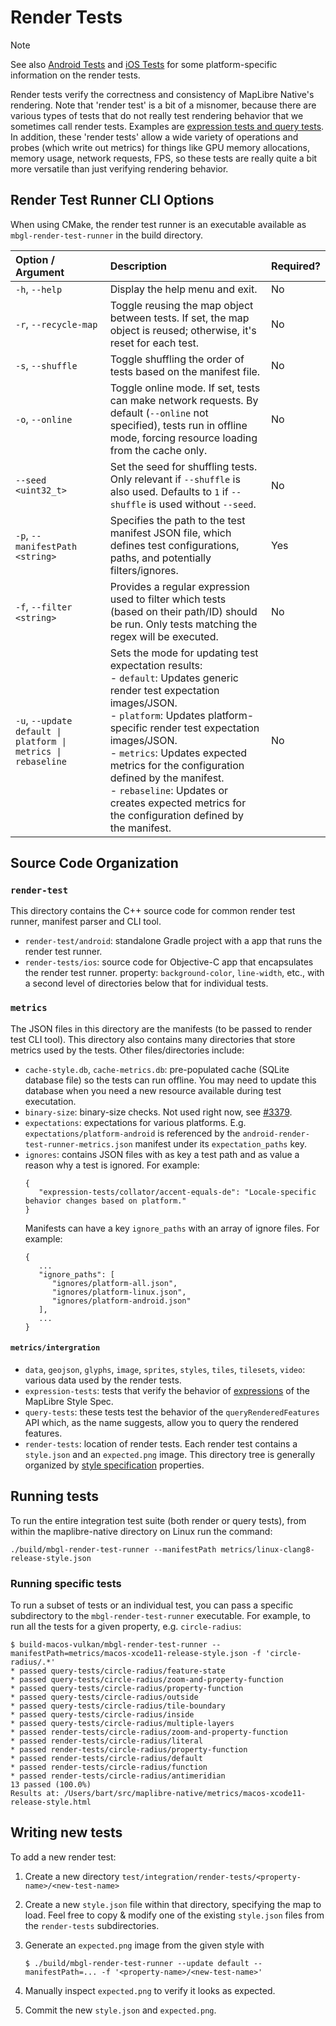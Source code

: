 # Render Tests

> [!NOTE]
> See also [Android Tests](./android/android-tests.md#render-tests) and [iOS Tests](./ios/ios-tests.md#render-tests) for some platform-specific information on the render tests.

Render tests verify the correctness and consistency of MapLibre Native's rendering. Note that 'render test' is a bit of a misnomer, because there are various types of tests that do not really test rendering behavior that we sometimes call render tests. Examples are [expression tests and query tests](#metricsintergration). In addition, these 'render tests' allow a wide variety of operations and probes (which write out metrics) for things like GPU memory allocations, memory usage, network requests, FPS, so these tests are really quite a bit more versatile than just verifying rendering behavior.

## Render Test Runner CLI Options

When using CMake, the render test runner is an executable available as `mbgl-render-test-runner` in the build directory.

| Option / Argument                                  | Description                                                                                                                                                                                                                                                                                          | Required? |
| :------------------------------------------------- | :--------------------------------------------------------------------------------------------------------------------------------------------------------------------------------------------------------------------------------------------------------------------------------------------------- | :-------- |
| `-h`, `--help`                                     | Display the help menu and exit.                                                                                                                                                                                                                                                                      | No        |
| `-r`, `--recycle-map`                              | Toggle reusing the map object between tests. If set, the map object is reused; otherwise, it's reset for each test.                                                                                                                                                                                        | No        |
| `-s`, `--shuffle`                                  | Toggle shuffling the order of tests based on the manifest file.                                                                                                                                                                                                                                      | No        |
| `-o`, `--online`                                   | Toggle online mode. If set, tests can make network requests. By default (`--online` not specified), tests run in offline mode, forcing resource loading from the cache only.                                                                                                                           | No        |
| `--seed <uint32_t>`                                | Set the seed for shuffling tests. Only relevant if `--shuffle` is also used. Defaults to `1` if `--shuffle` is used without `--seed`.                                                                                                                                                                   | No        |
| `-p`, `--manifestPath <string>`                    | Specifies the path to the test manifest JSON file, which defines test configurations, paths, and potentially filters/ignores.                                                                                                                                                                          | Yes       |
| `-f`, `--filter <string>`                          | Provides a regular expression used to filter which tests (based on their path/ID) should be run. Only tests matching the regex will be executed.                                                                                                                                                     | No        |
| `-u`, `--update default \| platform \| metrics \| rebaseline` | Sets the mode for updating test expectation results: <br> - `default`: Updates generic render test expectation images/JSON. <br> - `platform`: Updates platform-specific render test expectation images/JSON. <br> - `metrics`: Updates expected metrics for the configuration defined by the manifest. <br> - `rebaseline`: Updates or creates expected metrics for the configuration defined by the manifest. | No        |


## Source Code Organization

### `render-test`

This directory contains the C++ source code for common render test runner, manifest parser and CLI tool.

- `render-test/android`: standalone Gradle project with a app that runs the render test runner.
- `render-tests/ios`: source code for Objective-C app that encapsulates the render test runner.
property: `background-color`, `line-width`, etc., with a second level of directories below that for individual tests.

### `metrics`

The JSON files in this directory are the manifests (to be passed to render test CLI tool). This directory also contains many directories that store metrics used by the tests. Other files/directories include:

- `cache-style.db`, `cache-metrics.db`: pre-populated cache (SQLite database file) so the tests can run offline. You may need to update this database when you need a new resource available during test executation.
- `binary-size`: binary-size checks. Not used right now, see [#3379](https://github.com/maplibre/maplibre-native/issues/3379).
- `expectations`: expectations for various platforms. E.g. `expectations/platform-android` is referenced by the `android-render-test-runner-metrics.json` manifest under its `expectation_paths` key.
- `ignores`: contains JSON files with as key a test path and as value a reason why a test is ignored. For example:
   ```
   {
      "expression-tests/collator/accent-equals-de": "Locale-specific behavior changes based on platform."
   }
   ```
   Manifests can have a key `ignore_paths` with an array of ignore files. For example:
   ```
   {
      ...
      "ignore_paths": [
         "ignores/platform-all.json",
         "ignores/platform-linux.json",
         "ignores/platform-android.json"
      ],
      ...
   }
   ```

#### `metrics/intergration`

- `data`, `geojson`, `glyphs`, `image`, `sprites`, `styles`, `tiles`, `tilesets`, `video`: various data used by the render tests.
- `expression-tests`: tests that verify the behavior of [expressions](https://maplibre.org/maplibre-style-spec/expressions/) of the MapLibre Style Spec.
- `query-tests`: these tests test the behavior of the `queryRenderedFeatures` API which, as the name suggests, allow you to query the rendered features.
- `render-tests`: location of render tests. Each render test contains a `style.json` and an `expected.png` image. This directory tree is generally organized by [style specification](https://maplibre.org/maplibre-style-spec/) properties.

## Running tests

To run the entire integration test suite (both render or query tests), from within the maplibre-native directory on Linux run the command:

```
./build/mbgl-render-test-runner --manifestPath metrics/linux-clang8-release-style.json
```

### Running specific tests

To run a subset of tests or an individual test, you can pass a specific subdirectory to the `mbgl-render-test-runner` executable. For example, to run all the tests for a given property, e.g. `circle-radius`:

```
$ build-macos-vulkan/mbgl-render-test-runner --manifestPath=metrics/macos-xcode11-release-style.json -f 'circle-radius/.*'
* passed query-tests/circle-radius/feature-state
* passed query-tests/circle-radius/zoom-and-property-function
* passed query-tests/circle-radius/property-function
* passed query-tests/circle-radius/outside
* passed query-tests/circle-radius/tile-boundary
* passed query-tests/circle-radius/inside
* passed query-tests/circle-radius/multiple-layers
* passed render-tests/circle-radius/zoom-and-property-function
* passed render-tests/circle-radius/literal
* passed render-tests/circle-radius/property-function
* passed render-tests/circle-radius/default
* passed render-tests/circle-radius/function
* passed render-tests/circle-radius/antimeridian
13 passed (100.0%)
Results at: /Users/bart/src/maplibre-native/metrics/macos-xcode11-release-style.html
```

## Writing new tests

To add a new render test:

1. Create a new directory `test/integration/render-tests/<property-name>/<new-test-name>`

2. Create a new `style.json` file within that directory, specifying the map to load. Feel free to copy & modify one of the existing `style.json` files from the `render-tests` subdirectories.

3. Generate an `expected.png` image from the given style with
   ```
   $ ./build/mbgl-render-test-runner --update default --manifestPath=... -f '<property-name>/<new-test-name>'
   ```

4. Manually inspect `expected.png` to verify it looks as expected.

5. Commit the new `style.json` and `expected.png`.
